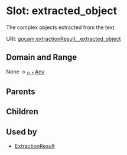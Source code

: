 
# Slot: extracted_object


The complex objects extracted from the text

URI: [gocam:extractionResult__extracted_object](http://w3id.org/ontogpt/gocam/extractionResult__extracted_object)


## Domain and Range

None &#8594;  <sub>0..1</sub> [Any](Any.md)

## Parents


## Children


## Used by

 * [ExtractionResult](ExtractionResult.md)
